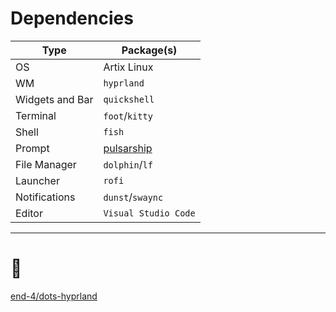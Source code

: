 # Dependencies

| Type            | Package(s)                                          |
| --------------- | --------------------------------------------------- |
| OS              | Artix Linux                                         |
| WM              | `hyprland`                                          |
| Widgets and Bar | `quickshell`                                        |
| Terminal        | `foot`/`kitty`                                      |
| Shell           | `fish`                                              |
| Prompt          | [pulsarship](https://github.com/xeyossr/pulsarship) |
| File Manager    | `dolphin`/`lf`                                      |
| Launcher        | `rofi`                                              |
| Notifications   | `dunst`/`swaync`                                    |
| Editor          | `Visual Studio Code`                                |

--- 

# 👑
[end-4/dots-hyprland](https://github.com/end-4/dots-hyprland)
